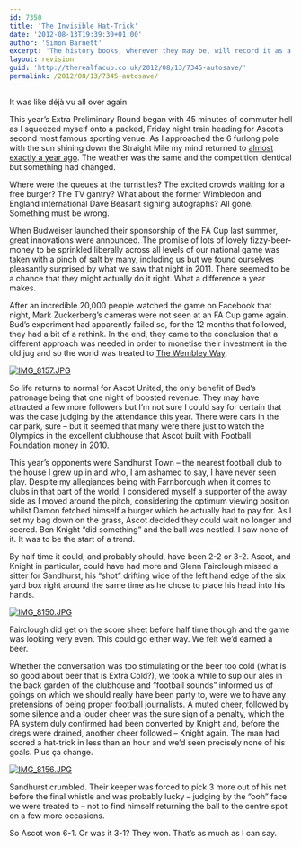 ```yaml
---
id: 7350
title: 'The Invisible Hat-Trick'
date: '2012-08-13T19:39:30+01:00'
author: 'Simon Barnett'
excerpt: 'The history books, wherever they may be, will record it as a 6-1 win for Ascot United. For us though, it was 3-1.'
layout: revision
guid: 'http://therealfacup.co.uk/2012/08/13/7345-autosave/'
permalink: /2012/08/13/7345-autosave/
---
```


It was like déjà vu all over again.

This year’s Extra Preliminary Round began with 45 minutes of commuter hell as I squeezed myself onto a packed, Friday night train heading for Ascot’s second most famous sporting venue. As I approached the 6 furlong pole with the sun shining down the Straight Mile my mind returned to [almost exactly a year ago](http://therealfacup.co.uk/2011/08/20/ascotwembley/). The weather was the same and the competition identical but something had changed.

Where were the queues at the turnstiles? The excited crowds waiting for a free burger? The TV gantry? What about the former Wimbledon and England international Dave Beasant signing autographs? All gone. Something must be wrong.

When Budweiser launched their sponsorship of the FA Cup last summer, great innovations were announced. The promise of lots of lovely fizzy-beer-money to be sprinkled liberally across all levels of our national game was taken with a pinch of salt by many, including us but we found ourselves pleasantly surprised by what we saw that night in 2011. There seemed to be a chance that they might actually do it right. What a difference a year makes.

After an incredible 20,000 people watched the game on Facebook that night, Mark Zuckerberg’s cameras were not seen at an FA Cup game again. Bud’s experiment had apparently failed so, for the 12 months that followed, they had a bit of a rethink. In the end, they came to the conclusion that a different approach was needed in order to monetise their investment in the old jug and so the world was treated to [The Wembley Way](http://therealfacup.co.uk/2012/06/27/the-wembley-way/).

[![IMG_8157.JPG](http://lh3.ggpht.com/-ZdjXGSFekgg/UCYbbK2IfbI/AAAAAAAABqs/1CR3QLAFF8Y/h320/IMG_8157.JPG)](http://lh3.ggpht.com/-ZdjXGSFekgg/UCYbbK2IfbI/AAAAAAAABqs/1CR3QLAFF8Y/w800/IMG_8157.JPG)

So life returns to normal for Ascot United, the only benefit of Bud’s patronage being that one night of boosted revenue. They may have attracted a few more followers but I’m not sure I could say for certain that was the case judging by the attendance this year. There were cars in the car park, sure – but it seemed that many were there just to watch the Olympics in the excellent clubhouse that Ascot built with Football Foundation money in 2010.

This year’s opponents were Sandhurst Town – the nearest football club to the house I grew up in and who, I am ashamed to say, I have never seen play. Despite my allegiances being with Farnborough when it comes to clubs in that part of the world, I considered myself a supporter of the away side as I moved around the pitch, considering the optimum viewing position whilst Damon fetched himself a burger which he actually had to pay for. As I set my bag down on the grass, Ascot decided they could wait no longer and scored. Ben Knight “did something” and the ball was nestled. I saw none of it. It was to be the start of a trend.

By half time it could, and probably should, have been 2-2 or 3-2. Ascot, and Knight in particular, could have had more and Glenn Fairclough missed a sitter for Sandhurst, his “shot” drifting wide of the left hand edge of the six yard box right around the same time as he chose to place his head into his hands.

[![IMG_8150.JPG](http://lh3.ggpht.com/-lOabq1fRmiM/UCYaVl2aVVI/AAAAAAAABuw/_XJTl_IpGJQ/h320/IMG_8150.JPG)](http://lh3.ggpht.com/-lOabq1fRmiM/UCYaVl2aVVI/AAAAAAAABuw/_XJTl_IpGJQ/w800/IMG_8150.JPG)

Fairclough did get on the score sheet before half time though and the game was looking very even. This could go either way. We felt we’d earned a beer.

Whether the conversation was too stimulating or the beer too cold (what is so good about beer that is Extra Cold?), we took a while to sup our ales in the back garden of the clubhouse and “football sounds” informed us of goings on which we should really have been party to, were we to have any pretensions of being proper football journalists. A muted cheer, followed by some silence and a louder cheer was the sure sign of a penalty, which the PA system duly confirmed had been converted by Knight and, before the dregs were drained, another cheer followed – Knight again. The man had scored a hat-trick in less than an hour and we’d seen precisely none of his goals. Plus ça change.

[![IMG_8156.JPG](http://lh3.ggpht.com/-GC2lThGtQ2g/UCYbPE3YV4I/AAAAAAAABu0/NQWaelrernQ/h320/IMG_8156.JPG)](http://lh3.ggpht.com/-GC2lThGtQ2g/UCYbPE3YV4I/AAAAAAAABu0/NQWaelrernQ/w800/IMG_8156.JPG)

Sandhurst crumbled. Their keeper was forced to pick 3 more out of his net before the final whistle and was probably lucky – judging by the “ooh” face we were treated to – not to find himself returning the ball to the centre spot on a few more occasions.

So Ascot won 6-1. Or was it 3-1? They won. That’s as much as I can say.